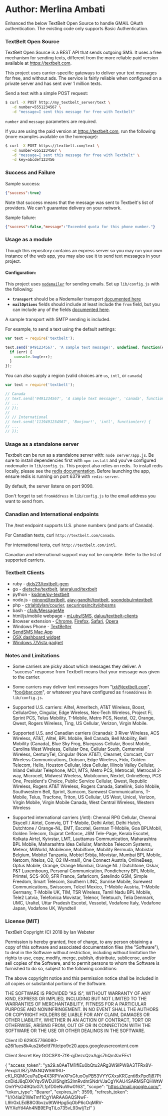 # Author: Merlina Ambati

Enhanced the below TextBelt Open Source to handle GMAIL OAuth authentication. 
The existing code only supports Basic Authentication. 

### TextBelt Open Source

TextBelt Open Source is a REST API that sends outgoing SMS.  It uses a free mechanism for sending texts, different from the more reliable paid version available at https://textbelt.com.

This project uses carrier-specific gateways to deliver your text messages for free, and without ads.  The service is fairly reliable when configured on a private server and has sent over 1 million texts.

Send a text with a simple POST request:

```sh
$ curl -X POST http://my_textbelt_server/text \
   -d number=5551234567 \
   -d "message=I sent this message for free with Textbelt"
```

`number` and `message` parameters are required.

If you are using the paid version at https://textbelt.com, run the following (more examples available on the homepage):

```sh
$ curl -X POST https://textbelt.com/text \
   -d number=5551234567 \
   -d "message=I sent this message for free with Textbelt" \
   -d key=abcdef123456
```

### Success and Failure
Sample success:

```json
{"success":true}
```

Note that success means that the message was sent to Textbelt's list of providers.  We can't guarantee delivery on your network.

Sample failure:

```json
{"success":false,"message":"Exceeded quota for this phone number."}
```

### Usage as a module

Though this repository contains an express server so you may run your own
instance of the web app, you may also use it to send text messages in your
project.

#### Configuration:

This project uses [`nodemailer`](https://www.npmjs.com/package/nodemailer) for sending emails. Set up `lib/config.js` with the following:

- **`transport`** should be a Nodemailer transport [documented here](https://nodemailer.com/plugins/create/#transports)
- **`mailOptions`** fields should include at least include the `from` field, but you can include any of the fields [documented here](https://nodemailer.com/message/).

A sample transport with SMTP sending is included.

For example, to send a text using the default settings:

```js
var text = require('textbelt');

text.send('9491234567', 'A sample text message!', undefined, function(err) {
  if (err) {
    console.log(err);
  }
});
```

You can also supply a region (valid choices are `us`, `intl`, or `canada`)

```js
var text = require('textbelt');

// Canada
// text.send('9491234567', 'A sample text message!', 'canada', function(err) {
// ...
// });
//
// // International
// text.send('1119491234567', 'Bonjour!', 'intl', function(err) {
// ...
// });
```

### Usage as a standalone server

Textbelt can be run as a standalone server with: `node server/app.js`.  Be sure to install dependencies first with `npm install` and you've configured nodemailer in `lib/config.js`. This project also relies on redis. To install redis locally, please see the [redis documentation](http://redis.io/topics/quickstart). Before launching the app, ensure redis is running on port 6379 with `redis-server`.

By default, the server listens on port 9090.

Don't forget to set `fromAddress` in `lib/config.js` to the email address you want to send from.

### Canadian and International endpoints

The /text endpoint supports U.S. phone numbers (and parts of Canada).

For Canadian texts, curl `http://textbelt.com/canada`.

For international texts, curl `http://textbelt.com/intl`.

Canadian and international support may not be complete.  Refer to the list of supported carriers.

### Textbelt Clients

  * ruby - [djds23/textbelt-gem](https://github.com/djds23/textbelt-gem)
  * go - [dietsche/textbelt](https://github.com/dietsche/textbelt), [lateralusd/textbelt](https://github.com/lateralusd/textbelt)
  * python - [ksdme/py-textbelt](https://github.com/ksdme/py-textbelt)
  * node.js - [minond/textbelt](https://github.com/minond/textbelt), [ajay-gandhi/textbelt](https://github.com/ajay-gandhi/textbelt), [soondobu/mtextbelt](https://github.com/soondobu/mtextbelt)
  * php - [ctrlaltdylan/courier](https://github.com/ctrlaltdylan/courier), [securingsincity/phpsms](https://github.com/securingsincity/phpsms)
  * bash - [cfalk/MessageMe](https://github.com/cfalk/MessageMe)
  * html/js/mobile webpage - [mLuby/SMS](https://github.com/mLuby/smsHR), [daluu/textbelt-clients](https://github.com/daluu/textbelt-clients)
  * Browser extension - [Chrome](https://chrome.google.com/webstore/detail/textbelter/clciehobfheendclpnmbgbalelignpoa), [Firefox](https://addons.mozilla.org/en-US/firefox/addon/textbelter/), [Safari](https://github.com/daluu/textbelt-clients/raw/master/textbelter.safariextz), [Opera](https://addons.opera.com/en/extensions/details/textbelter/?display=en)
  * Windows Phone - [TextBelter](https://www.microsoft.com/en-us/store/apps/textbelter/9nblggh1z2dg)
  * [SendSMS Mac App](https://itunes.apple.com/app/sendsms/id584131262?mt=12)
  * [OSX dashboard widget](https://github.com/daluu/textbelt-clients/releases/download/1.0/TextBelter.wdgt.zip)
  * [Windows 7/Vista gadget](https://github.com/daluu/textbelt-clients/releases/download/1.0/textbelter.gadget.zip)


### Notes and Limitations

 * Some carriers are picky about which messages they deliver. A "success" response from Textbelt means that your message was given to the carrier.

 *  Some carriers may deliver text messages from "txt@textbelt.com", "foo@bar.com", or whatever you have configured as `fromAddress` in `lib/config.js`.

 *  Supported U.S. carriers: Alltel, Ameritech, AT&T Wireless, Boost, CellularOne, Cingular, Edge Wireless, Nex-Tech Wireless, Project Fi, Sprint PCS, Telus Mobility, T-Mobile, Metro PCS, Nextel, O2, Orange, Qwest, Rogers Wireless, Ting, US Cellular, Verizon, Virgin Mobile.

 *  Supported U.S. and Canadian carriers (/canada):  3 River Wireless, ACS Wireless, AT&T, Alltel, BPL Mobile, Bell Canada, Bell Mobility, Bell Mobility (Canada), Blue Sky Frog, Bluegrass Cellular, Boost Mobile, Carolina West Wireless, Cellular One, Cellular South, Centennial Wireless, CenturyTel, Cingular (Now AT&T), Clearnet, Comcast, Corr Wireless Communications, Dobson, Edge Wireless, Fido, Golden Telecom, Helio, Houston Cellular, Idea Cellular, Illinois Valley Cellular, Inland Cellular Telephone, MCI, MTS, Metro PCS, Metrocall, Metrocall 2-way, Microcell, Midwest Wireless, Mobilcomm, Nextel, OnlineBeep, PCS One, President's Choice, Public Service Cellular, Qwest, Republic Wireless, Rogers AT&T Wireless, Rogers Canada, Satellink, Solo Mobile, Southwestern Bell, Sprint, Sumcom, Surewest Communicaitons, T-Mobile, Telus, Tracfone, Triton, US Cellular, US West, Unicel, Verizon, Virgin Mobile, Virgin Mobile Canada, West Central Wireless, Western Wireless

 *  Supported international carriers (/intl):  Chennai RPG Cellular, Chennai Skycell / Airtel, Comviq, DT T-Mobile, Delhi Aritel, Delhi Hutch, Dutchtone / Orange-NL, EMT, Escotel, German T-Mobile, Goa BPLMobil, Golden Telecom, Gujarat Celforce, JSM Tele-Page, Kerala Escotel, Kolkata Airtel, Kyivstar, LMT, Lauttamus Communication, Maharashtra BPL Mobile, Maharashtra Idea Cellular, Manitoba Telecom Systems, Meteor, MiWorld, Mobileone, Mobilfone, Mobility Bermuda, Mobistar Belgium, Mobitel Tanzania, Mobtel Srbija, Movistar, Mumbai BPL Mobile, Netcom, Ntelos, O2, O2 (M-mail), One Connect Austria, OnlineBeep, Optus Mobile, Orange, Orange Mumbai, Orange NL / Dutchtone, Oskar, P&T Luxembourg, Personal Communication, Pondicherry BPL Mobile, Primtel, SCS-900, SFR France, Safaricom, Satelindo GSM, Simple Freedom, Smart Telecom, Southern LINC, Sunrise Mobile, Surewest Communications, Swisscom, Telcel Mexico, T-Mobile Austria, T-Mobile Germany, T-Mobile UK, TIM, TSR Wireless, Tamil Nadu BPL Mobile, Tele2 Latvia, Telefonica Movistar, Telenor, Teletouch, Telia Denmark, UMC, Uraltel, Uttar Pradesh Escotel, Vessotel, Vodafone Italy, Vodafone Japan, Vodafone UK, Wyndtell

### License (MIT)

TextBelt
Copyright (C) 2018 by Ian Webster

Permission is hereby granted, free of charge, to any person obtaining a copy of this software and associated documentation files (the "Software"), to deal in the Software without restriction, including without limitation the rights to use, copy, modify, merge, publish, distribute, sublicense, and/or sell copies of the Software, and to permit persons to whom the Software is furnished to do so, subject to the following conditions:

The above copyright notice and this permission notice shall be included in all copies or substantial portions of the Software.

THE SOFTWARE IS PROVIDED "AS IS", WITHOUT WARRANTY OF ANY KIND, EXPRESS OR IMPLIED, INCLUDING BUT NOT LIMITED TO THE WARRANTIES OF MERCHANTABILITY, FITNESS FOR A PARTICULAR PURPOSE AND NONINFRINGEMENT. IN NO EVENT SHALL THE AUTHORS OR COPYRIGHT HOLDERS BE LIABLE FOR ANY CLAIM, DAMAGES OR OTHER LIABILITY, WHETHER IN AN ACTION OF CONTRACT, TORT OR OTHERWISE, ARISING FROM, OUT OF OR IN CONNECTION WITH THE SOFTWARE OR THE USE OR OTHER DEALINGS IN THE SOFTWARE.



Client ID
629057766080-a26i1ues8k4us2k6eltf7ftlctpo9c20.apps.googleusercontent.com

Client Secret Key
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

{
  "access_token": "ya29.a0AeTM1ifIEu0bQtu2ARg3W9IPW8A3TFRx8V-PexqULlBZj7MkNQWS6I1RU-cKI_RQMCeuPaDp4X3RPVwXPxGfuoOyPB53VYYGXxsKRCzntI6xPpd1j87PtcnDidJ8qDXKYqv5WDJllShgltS2ImRvdmSNdrVJaCgYKAU4SARMSFQHWtWOmYPsO49QtuG7LfpfD0eNuWw0163", 
  "scope": "https://mail.google.com/", 
  "token_type": "Bearer", 
  "expires_in": 3599, 
  "refresh_token": "1//04ial21WeTmf1CgYIARAAGAQSNwF-L9IrGxLEdB8O3bvzu9tWiHpg5qObP6cOqMRV-WYXeYtl4Ah4NB9EPqTiLo735vL93wljTzI"
}